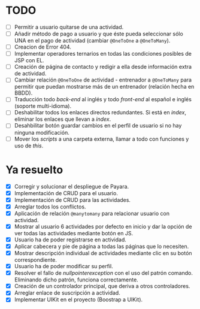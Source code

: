 # TODO

- [ ] Permitir a usuario quitarse de una actividad.
- [ ] Añadir método de pago a usuario y que éste pueda seleccionar sólo UNA en el pago de actividad (cambiar `@OneToOne` a `@OneToMany`).
- [ ] Creacion de Error 404.
- [ ] Implementar operadores ternarios en todas las condiciones posibles de JSP con EL.
- [ ] Creación de página de contacto y redigir a ella desde información extra de actividad.
- [ ] Cambiar relación `@OneToOne` de actividad - entrenador a `@OneToMany` para permitir que puedan mostrarse más de un entrenador (relación hecha en BBDD).
- [ ] Traducción todo *back-end* al inglés y todo *front-end* al español e inglés (soporte multi-idioma).
- [ ] Deshabilitar todos los enlaces directos redundantes. Si está en *index*, eliminar los enlaces que llevan a *index*.
- [ ] Desahbilitar botón guardar cambios en el perfil de usuario si no hay ninguna modificación.
- [ ] Mover los *scripts* a una carpeta externa, llamar a todo con funciones y uso de *this*.

# Ya resuelto

- [x] Corregir y solucionar el despliegue de Payara.
- [x] Implementación de CRUD para el usuario.
- [x] Implementación de CRUD para las actividades.
- [x] Arreglar todos los conflictos.
- [x] Aplicación de relación `@manytomany` para relacionar usuario con actividad.
- [x] Mostrar al usuario 6 actividades por defecto en inicio y dar la opción de ver todas las actividades mediante botón en JS.
- [x] Usuario ha de poder registrarse en actividad.
- [x] Aplicar cabecera y pie de página a todas las páginas que lo necesiten.
- [x] Mostrar descripción individual de actividades mediante clic en su botón correspondiente.
- [x] Usuario ha de poder modificar su perfil.
- [x] Resolver el fallo de *nullpointerexception* con el uso del patrón comando. Eliminando dicho patrón, funciona correctamente.
- [x] Creación de un controlador principal, que deriva a otros controladores.
- [x] Arreglar enlace de suscripción a actividad.
- [x] Implementar UIKit en el proyecto (Boostrap a UIKit).
